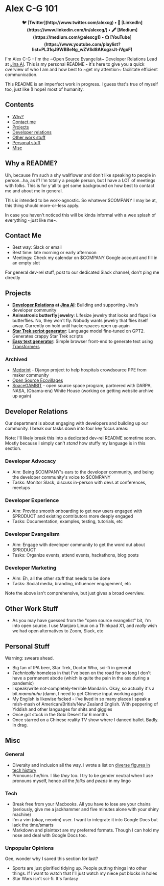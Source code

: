 # Alex C-G 101
 
<p align="center">
<strong>
🐦 [Twitter](http://www.twitter.com/alexcg) • 💼 [LinkedIn](https://www.linkedin.com/in/alexcg/) • 🖋️ [Medium](https://medium.com/@alexcg1) •  📺 [YouTube](https://www.youtube.com/playlist?list=PL31qJ9WBBeNg_wZVSd8AKcgzrJt-iVgxF)
</strong>
</p>

I'm Alex C-G - I'm the ~Open Source Evangelist~ Developer Relations Lead at [Jina AI](http://www.jina.ai). This is my personal README - it's here to give you a quick overview of who I am and how best to ~get my attention~ facilitate efficient communication.


This README is an imperfect work in progress. I guess that's true of myself too, just like (I hope) most of humanity.

## Contents

- [Why?](#why-a-readme)
- [Contact me](#contact-me)
- [Projects](#projects)
- [Developer relations](#developer-relations)
- [Other work stuff](#other-work-stuff)
- [Personal stuff](#personal-stuff)
- [Misc](#misc)

## Why a README?

Uh, because I'm such a shy wallflower and don't like speaking to people in person...ha, as if! I'm totally a people person, but I have a LOT of meetings with folks. This is for y'all to get some background on how best to contact me and about me in general.

This is intended to be work-agnostic. So whatever $COMPANY I may be at, this thing should more-or-less apply.

In case you haven't noticed this will be kinda informal with a wee splash of everything ~just like me~.

## Contact Me

- Best way: Slack or email
- Best time: late morning or early afternoon
- Meetings: Check my calendar on $COMPANY Google account and fill in an empty slot

For general dev-rel stuff, post to our dedicated Slack channel, don't ping me directly

## Projects

- **[Developer Relations](#developer-relations) at [Jina AI](http://www.jina.ai)**: Building and supporting Jina's developer community
- **Animatronic butterfly jewelry**: Lifesize jewelry that looks and flaps like butterflies. No, they won't fly. Nobody wants jewelry that flies itself away. Currently on hold until hackerspaces open up again
- **[Star Trek script generator](https://github.com/alexcg1/easy_text_generator)**: Language model fine-tuned on GPT2. Generates crappy Star Trek scripts
- **[Easy text generator](https://github.com/alexcg1/easy_text_generator)**: Simple browser front-end to generate text using [Transformers](http://www.huggingface.co)

### Archived

- [Medprint](https://gitlab.com/medprint) - Django project to help hospitals crowdsource PPE from maker community
- [Open Source Ecovillages](https://fossforce.com/2017/02/building-open-source-village/)
- [SpaceGAMBIT](https://www.nasa.gov/press/2014/november/nasa-announces-new-opportunities-for-public-participation-in-asteroid-grand) - open source space program, partnered with DARPA, NASA, (Obama-era) White House (working on getting website archive up again)

## Developer Relations

Our department is about engaging with developers and building up our community. I break our tasks down into four key focus areas:

Note: I'll likely break this into a dedicated dev-rel README sometime soon. Mostly because I simply can't *stand* how stuffy my language is in this section.

### Developer Advocacy

- Aim: Being $COMPANY's ears to the developer community, and being the developer community's voice to $COMPANY
- Tasks: Monitor Slack, discuss in-person with devs at conferences, meetups

### Developer Experience

- Aim: Provide smooth onboarding to get new users engaged with $PRODUCT and existing contributors more deeply engaged
- Tasks: Documentation, examples, testing, tutorials, etc

### Developer Evangelism

- Aim: Engage with developer community to get the word out about $PRODUCT
- Tasks: Organize events, attend events, hackathons, blog posts

### Developer Marketing

- Aim: Eh, all the other stuff that needs to be done
- Tasks: Social media, branding, influencer engagement, etc

Note the above isn't comprehensive, but just gives a broad overview.

## Other Work Stuff

- As you may have guessed from the "open source evangelist" bit, I'm into open source. I use Manjaro Linux on a Thinkpad X1, and *really* wish we had open alternatives to Zoom, Slack, etc

## Personal Stuff

Warning: swears ahead.

- Big fan of IPA beer, Star Trek, Doctor Who, sci-fi in general
- *Technically* homeless in that I've been on the road for so long I don't have a permanent abode (which is quite the pain in the ass during a pandemic)
- I speak/write not-completely-terrible Mandarin. Okay, so actually it's a bit *mamahuhu* (damn, I need to get Chinese input working again)
- My English is likewise fscked - I've lived in so many places I speak a mish-mash of American/British/New Zealand English. With peppering of Yiddish and other languages for shits and giggles
- Once got stuck in the Gobi Desert for 6 months
- Once starred on a Chinese reality TV show where I danced ballet. Badly. In drag.

## Misc

### General

- Diversity and inclusion all the way. I wrote a list on [diverse figures in tech history](https://github.com/folkswhocode/awesome-diversity/blob/master/FIGURES.md)
- Pronouns: he/him. I like *they* too. I try to be gender neutral when I use pronouns myself, hence all the *folks* and *peeps* in my lingo

### Tech

- Break free from your Macbooks. All you have to lose are your chains (seriously, give me a jackhammer and five minutes alone with your shiny machine)
- I'm a vim (okay, neovim) user. I want to integrate it into Google Docs but lack the time/smarts
- Markdown and plaintext are my preferred formats. Though I can hold my nose and deal with Google Docs too.

### Unpopular Opinions

Gee, wonder why I saved this section for last?

- Sports are just glorified tidying up. People putting things into other things. If I want to watch that I'll just watch my niece put blocks in holes
- Star Wars isn't sci-fi. It's fantasy

